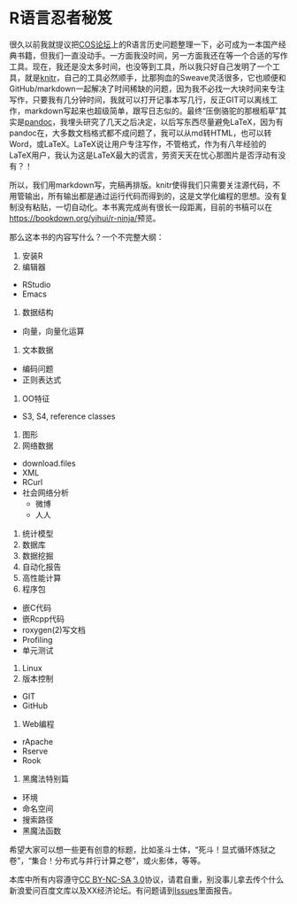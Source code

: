# R语言忍者秘笈

很久以前我就提议把[COS论坛](http://cos.name/cn/)上的R语言历史问题整理一下，必可成为一本国产经典书籍，但我们一直没动手。一方面我没时间，另一方面我还在等一个合适的写作工具。现在，我还是没太多时间，也没等到工具，所以我只好自己发明了一个工具，就是[knitr](http://yihui.name/knitr/)，自己的工具必然顺手，比那狗血的Sweave灵活很多，它也顺便和GitHub/markdown一起解决了时间稀缺的问题，因为我不必找一大块时间来专注写作，只要我有几分钟时间，我就可以打开记事本写几行，反正GIT可以离线工作，markdown写起来也超级简单，跟写日志似的。最终“压倒骆驼的那根稻草”其实是[pandoc](http://johnmacfarlane.net/pandoc/)，我埋头研究了几天之后决定，以后写东西尽量避免LaTeX，因为有pandoc在，大多数文档格式都不成问题了，我可以从md转HTML，也可以转Word，或LaTeX。LaTeX说让用户专注写作，不管格式，作为有八年经验的LaTeX用户，我认为这是LaTeX最大的谎言，劳资天天在忧心那图片是否浮动有没有？！

所以，我们用markdown写，完稿再排版。knitr使得我们只需要关注源代码，不用管输出，所有输出都是通过运行代码而得到的，这是文学化编程的思想。没有复制没有粘贴，一切自动化。本书离完成尚有很长一段距离，目前的书稿可以在<https://bookdown.org/yihui/r-ninja/>预览。

那么这本书的内容写什么？一个不完整大纲：

1. 安装R
1. 编辑器
  - RStudio
  - Emacs
1. 数据结构
  - 向量，向量化运算
1. 文本数据
  - 编码问题
  - 正则表达式
1. OO特征
  - S3, S4, reference classes
1. 图形
1. 网络数据
  - download.files
  - XML
  - RCurl
  - 社会网络分析
    - 微博
    - 人人
1. 统计模型
1. 数据库
1. 数据挖掘
1. 自动化报告
1. 高性能计算
1. 程序包
  - 嵌C代码
  - 嵌Rcpp代码
  - roxygen(2)写文档
  - Profiling
  - 单元测试
1. Linux
1. 版本控制
  - GIT
  - GitHub
1. Web编程
  - rApache
  - Rserve
  - Rook
1. 黑魔法特别篇
  - 环境
  - 命名空间
  - 搜索路径
  - 黑魔法函数

希望大家可以想一些更有创意的标题，比如圣斗士体，“死斗！显式循环炼狱之卷”，“集合！分布式与并行计算之卷”，或火影体，等等。

本库中所有内容遵守[CC BY-NC-SA 3.0](http://creativecommons.org/licenses/by-nc-sa/3.0/)协议，请君自重，别没事儿拿去传个什么新浪爱问百度文库以及XX经济论坛。有问题请到[Issues](https://github.com/yihui/r-ninja/issues/)里面报告。

